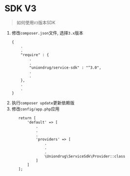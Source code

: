 # SDK V3

> 如何使用`V3`版本SDK

1. 修改`composer.json`文件, 选择`3.x`版本
    ```text
    {
        .
        .
        "require" : {
            .
            .
            "uniondrug/service-sdk" : "^3.0",
            .
            .
        },
        .
        .
    }
    ```
1. 执行`composer update`更新依赖版
1. 修改`config/app.php`应用
     ```text
        return [
            'default' => [
                .
                .
                .
                'providers' => [
                    .
                    .
                    .
                    \Uniondrug\ServiceSdk\Provider::class
                ]
            ]
        ];
    ```




